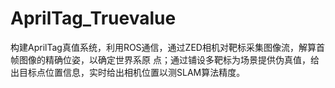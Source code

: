 # AprilTag_Truevalue
构建AprilTag真值系统，利用ROS通信，通过ZED相机对靶标采集图像流，解算首帧图像的精确位姿，以确定世界系原 点；通过铺设多靶标为场景提供伪真值，给出目标点位置信息，实时给出相机位置以测SLAM算法精度。
